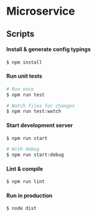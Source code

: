 # Microservice

## Scripts

#### Install & generate config typings
```bash
$ npm install
```

#### Run unit tests
```bash
# Run once
$ npm run test

# Watch files for changes
$ npm run test:watch
```

#### Start development server
```bash
$ npm run start

# With debug
$ npm run start:debug
```

#### Lint & compile
```bash
$ npm run lint
```

#### Run in production
```bash
$ node dist
```
